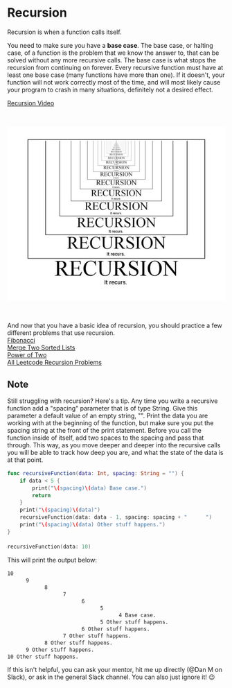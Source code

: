 # Recursion

Recursion is when a function calls itself. 

You need to make sure you have a **base case**. The base case, or halting case, of a function is the problem that we know the answer to, that can be solved without any more recursive calls. The base case is what stops the recursion from continuing on forever. Every recursive function must have at least one base case (many functions have more than one). If it doesn't, your function will not work correctly most of the time, and will most likely cause your program to crash in many situations, definitely not a desired effect.


[Recursion Video](https://www.youtube.com/watch?v=6oDQaB2one8)

<br>

![recursion](images/recursion.jpg)

<br>

And now that you have a basic idea of recursion, you should practice a few different problems that use recursion.  
    [Fibonacci](https://leetcode.com/problems/fibonacci-number)  
    [Merge Two Sorted Lists](https://leetcode.com/problems/merge-two-sorted-lists)  
    [Power of Two](https://leetcode.com/problems/power-of-two)  
    [All Leetcode Recursion Problems](https://leetcode.com/tag/recursion/)  

## Note
Still struggling with recursion? Here's a tip. Any time you write a recursive function add a "spacing" parameter that is of type String. Give this parameter a default value of an empty string, "". Print the data you are working with at the beginning of the function, but make sure you put the spacing string at the front of the print statement. Before you call the function inside of itself, add two spaces to the spacing and pass that through. This way, as you move deeper and deeper into the recursive calls you will be able to track how deep you are, and what the state of the data is at that point.
```swift
func recursiveFunction(data: Int, spacing: String = "") {
    if data < 5 {
        print("\(spacing)\(data) Base case.")
        return
    }
    print("\(spacing)\(data)")
    recursiveFunction(data: data - 1, spacing: spacing + "      ")
    print("\(spacing)\(data) Other stuff happens.")
}

recursiveFunction(data: 10)
```

This will print the output below:  
```
10
      9
            8
                  7
                        6
                              5
                                    4 Base case.
                              5 Other stuff happens.
                        6 Other stuff happens.
                  7 Other stuff happens.
            8 Other stuff happens.
      9 Other stuff happens.
10 Other stuff happens.
```
If this isn't helpful, you can ask your mentor, hit me up directly (@Dan M on Slack), or ask in the general Slack channel. You can also just ignore it! 😉
